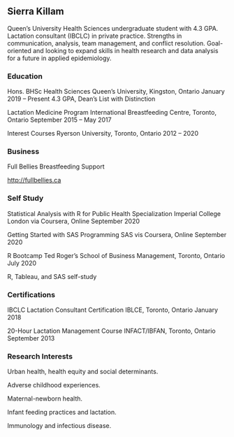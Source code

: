 ## Sierra Killam

Queen’s University Health Sciences undergraduate student with 4.3 GPA. Lactation consultant (IBCLC) in private practice. Strengths in communication, analysis, team management, and conflict resolution. Goal-oriented and looking to expand skills in health research and data analysis for a future in applied epidemiology. 

### Education

Hons. BHSc Health Sciences
Queen’s University, Kingston, Ontario
January 2019 – Present
4.3 GPA, Dean’s List with Distinction

Lactation Medicine Program
International Breastfeeding Centre, Toronto, Ontario
September 2015 – May 2017

Interest Courses
Ryerson University, Toronto, Ontario
2012 – 2020

### Business
Full Bellies Breastfeeding Support

http://fullbellies.ca

### Self Study

Statistical Analysis with R for Public Health Specialization
Imperial College London via Coursera, Online
September 2020

Getting Started with SAS Programming
SAS vis Coursera, Online
September 2020

R Bootcamp
Ted Roger’s School of Business Management, Toronto, Ontario
July 2020

R, Tableau, and SAS self-study

### Certifications

IBCLC Lactation Consultant Certification
IBLCE, Toronto, Ontario
January 2018

20-Hour Lactation Management Course
INFACT/IBFAN, Toronto, Ontario 
September 2013

### Research Interests

Urban health, health equity and social determinants. 

Adverse childhood experiences. 

Maternal-newborn health. 

Infant feeding practices and lactation. 

Immunology and infectious disease. 
